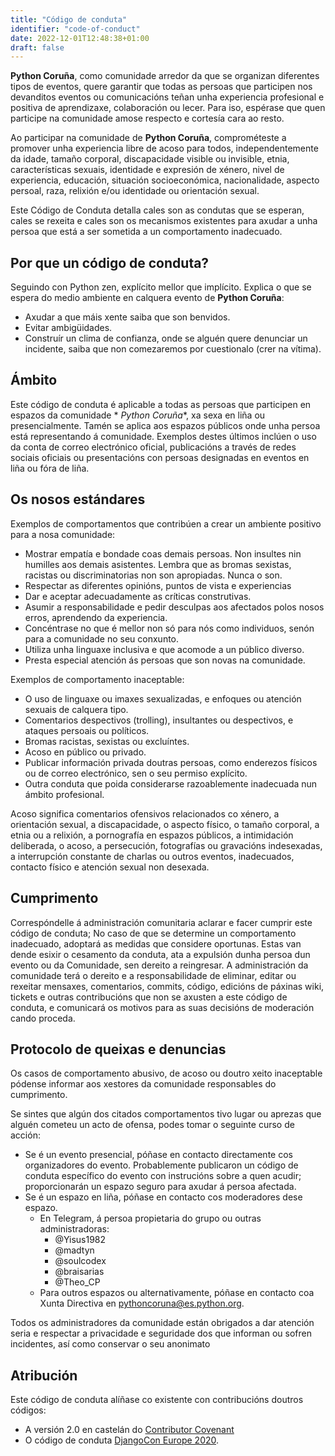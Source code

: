 ```yaml
---
title: "Código de conduta"
identifier: "code-of-conduct"
date: 2022-12-01T12:48:38+01:00
draft: false
---
```


**Python Coruña**, como comunidade arredor da que se organizan diferentes tipos de eventos, quere
garantir que todas as persoas que participen nos devanditos eventos ou comunicacións teñan unha
experiencia profesional e positiva de aprendizaxe, colaboración ou lecer. Para iso, espérase que
quen participe na comunidade amose respecto e cortesía cara ao resto.

Ao participar na comunidade de **Python Coruña**, comprométeste a promover unha experiencia libre de
acoso para todos, independentemente da idade, tamaño corporal, discapacidade visible ou invisible,
etnia, características sexuais, identidade e expresión de xénero, nivel de experiencia, educación,
situación socioeconómica, nacionalidade, aspecto persoal, raza, relixión e/ou identidade ou
orientación sexual.

Este Código de Conduta detalla cales son as condutas que se esperan, cales se rexeita e cales son os
mecanismos existentes para axudar a unha persoa que está a ser sometida a un comportamento
inadecuado.

## Por que un código de conduta?

Seguindo con Python zen, explícito mellor que implícito. Explica o que se espera do medio ambiente
en calquera evento de **Python Coruña**:

- Axudar a que máis xente saiba que son benvidos.
- Evitar ambigüidades.
- Construír un clima de confianza, onde se alguén quere denunciar un incidente, saiba que non
  comezaremos por cuestionalo (crer na vítima).

## Ámbito

Este código de conduta é aplicable a todas as persoas que participen en espazos da comunidade *
*Python Coruña**, xa sexa en liña ou presencialmente. Tamén se aplica aos espazos públicos onde unha
persoa está representando á comunidade. Exemplos destes últimos inclúen o uso da conta de correo
electrónico oficial, publicacións a través de redes sociais oficiais ou presentacións con persoas
designadas en eventos en liña ou fóra de liña.

## Os nosos estándares

Exemplos de comportamentos que contribúen a crear un ambiente positivo para a nosa comunidade:

- Mostrar empatía e bondade coas demais persoas. Non insultes nin humilles aos demais asistentes.
  Lembra que as bromas sexistas, racistas ou discriminatorias non son apropiadas. Nunca o son.
- Respectar as diferentes opinións, puntos de vista e experiencias
- Dar e aceptar adecuadamente as críticas construtivas.
- Asumir a responsabilidade e pedir desculpas aos afectados polos nosos erros, aprendendo da
  experiencia.
- Concéntrase no que é mellor non só para nós como individuos, senón para a comunidade no seu
  conxunto.
- Utiliza unha linguaxe inclusiva e que acomode a un público diverso.
- Presta especial atención ás persoas que son novas na comunidade.

Exemplos de comportamento inaceptable:

- O uso de linguaxe ou imaxes sexualizadas, e enfoques ou atención sexuais de calquera tipo.
- Comentarios despectivos (trolling), insultantes ou despectivos, e ataques persoais ou políticos.
- Bromas racistas, sexistas ou excluíntes.
- Acoso en público ou privado.
- Publicar información privada doutras persoas, como enderezos físicos ou de correo electrónico, sen
  o seu permiso explícito.
- Outra conduta que poida considerarse razoablemente inadecuada nun ámbito profesional.

Acoso significa comentarios ofensivos relacionados co xénero, a orientación sexual, a discapacidade,
o aspecto físico, o tamaño corporal, a etnia ou a relixión, a pornografía en espazos públicos, a
intimidación deliberada, o acoso, a persecución, fotografías ou gravacións indesexadas, a
interrupción constante de charlas ou outros eventos, inadecuados, contacto físico e atención sexual
non desexada.

## Cumprimento

Correspóndelle á administración comunitaria aclarar e facer cumprir este código de conduta; No caso
de que se determine un comportamento inadecuado, adoptará as medidas que considere oportunas. Estas
van dende esixir o cesamento da conduta, ata a expulsión dunha persoa dun evento ou da Comunidade,
sen dereito a reingresar. A administración da comunidade terá o dereito e a responsabilidade de
eliminar, editar ou rexeitar mensaxes, comentarios, commits, código, edicións de páxinas wiki,
tickets e outras contribucións que non se axusten a este código de conduta, e comunicará os motivos
para as suas decisións de moderación cando proceda.

## Protocolo de queixas e denuncias

Os casos de comportamento abusivo, de acoso ou doutro xeito inaceptable pódense informar aos
xestores da comunidade responsables do cumprimento.

Se sintes que algún dos citados comportamentos tivo lugar ou aprezas que alguén cometeu un acto de ofensa, podes tomar o seguinte curso de acción:

- Se é un evento presencial, póñase en contacto directamente cos organizadores do evento.
  Probablemente publicaron un código de conduta específico do evento con instrucións sobre a quen
  acudir; proporcionarán un espazo seguro para axudar á persoa afectada.
- Se é un espazo en liña, póñase en contacto cos moderadores dese espazo.
    - En Telegram, á persoa propietaria do grupo ou outras administradoras:
      - @Yisus1982
      - @madtyn
      - @soulcodex
      - @braisarias
      - @Theo_CP
    - Para outros espazos ou alternativamente, póñase en contacto coa Xunta Directiva en
      pythoncoruna@es.python.org.

Todos os administradores da comunidade están obrigados a dar atención seria e respectar a privacidade e seguridade dos
que informan ou sofren incidentes, así como conservar o seu anonimato

## Atribución

Este código de conduta alíñase co existente con contribucións doutros códigos:

- A versión 2.0 en castelán
  do [Contributor Covenant](https://www.contributor-covenant.org/es/version/2/0/code_of_conduct/ "Contributor Covenant")
- O código de
  conduta [DjangoCon Europe 2020](https://2020.djangocon.eu/conduct/code_of_conduct/ "DjangoCon Europe 2020").
